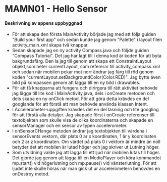 # MAMN01 - Hello Sensor 

#### Beskrivning av appens uppbyggnad ####

* För att skapa den första MainActivity började jag med att följa guiden "Build your first app" och sedan kunde jag genom "Palette" i layout filen activity_main.xml skapa två knappar.
* Sedan skapade jag en ny activity Compass.java och följde guiden "Compass Tutorial". Det jag har lagt till i denna kod är koden för att byta bakgrundsfärg. Den la jag till genom att skapa ett ConstraintLayout objekt,som heter currentLayout, som refererar till activity_compass.xml och sedan när mobilen pekar mot norr ändrar jag färg till röd genom koden "currentLayout.setBackgroundColor(Color.RED)". Jag bytte även bild på kompassen genom att lägga till en ny bild i drawables. 
* För att få knapparna att fungera och dirirgera till rätt aktivitet behövde jag lägga till lite kod i MainActivity.java, dels i onCreate metoden och dels skapa en ny onClick metod. För att göra detta krävdes en del googlande för att förstå att man behövde använda klassen Intent. 
* I Accelerometer-uppgiften krävdes det en del läsning och lite googling för att förstå alla detaljer. Jag skapade först i onCreate referenser till textobjekten som skulle visa de olika koordinaterna och skapade en sensorManager och en sensor av typen accelerometer.
* I onSensorCHange metoden ändrar jag textobjekten till värdena i sensorEvents vektorn, där plats 0 är x koordinaten, 1 är y koordinaten och 2 är z koordinaten. Om värdet på plats 0 i vektorn är mindre än noll betyder det att mobilen är lutad höger och jag skriver ut Lutning höger.
* Som utvidning valde jag att lägga till ett ljud när mobilen lutas till höger. Det gjorde jag genom att lägga till en MediaPlayer och köra kommandot mp.start() vid högerlutning och mp.pause() vid vänsterlutning. För att ljudet inte skulle höras när man gick ut ur accelerometern behövdes en onDestroy metod. 
